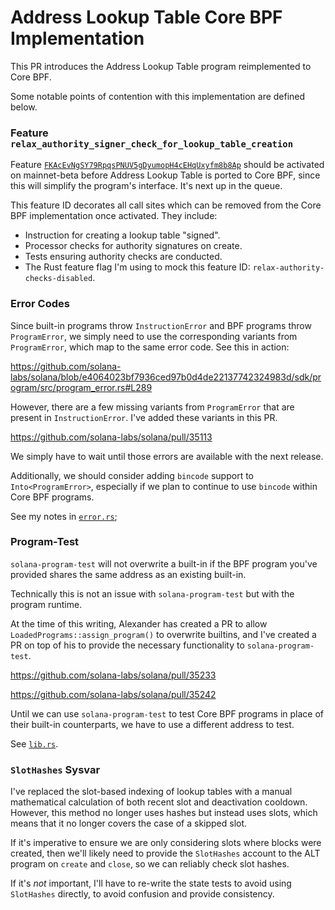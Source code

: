 # Address Lookup Table Core BPF Implementation

This PR introduces the Address Lookup Table program reimplemented to Core BPF.

Some notable points of contention with this implementation are defined below.

### Feature `relax_authority_signer_check_for_lookup_table_creation`

Feature
[`FKAcEvNgSY79RpqsPNUV5gDyumopH4cEHqUxyfm8b8Ap`](https://github.com/solana-labs/solana/issues/27205)
should be activated on mainnet-beta before Address Lookup Table is ported to
Core BPF, since this will simplify the program's interface. It's next up in the
queue.

This feature ID decorates all call sites which can be removed from the Core BPF
implementation once activated. They include:

- Instruction for creating a lookup table "signed".
- Processor checks for authority signatures on create.
- Tests ensuring authority checks are conducted.
- The Rust feature flag I'm using to mock this feature ID:
  `relax-authority-checks-disabled`.

### Error Codes

Since built-in programs throw `InstructionError` and BPF programs throw
`ProgramError`, we simply need to use the corresponding variants from
`ProgramError`, which map to the same error code. See this in action:

<https://github.com/solana-labs/solana/blob/e4064023bf7936ced97b0d4de22137742324983d/sdk/program/src/program_error.rs#L289>

However, there are a few missing variants from `ProgramError` that are present
in `InstructionError`. I've added these variants in this PR.

<https://github.com/solana-labs/solana/pull/35113>

We simply have to wait until those errors are available with the next release.

Additionally, we should consider adding `bincode` support to
`Into<ProgramError>`, especially if we plan to continue to use `bincode` within
Core BPF programs.

See my notes in [`error.rs`](./src/error.rs);

### Program-Test

`solana-program-test` will not overwrite a built-in if the BPF program you've
provided shares the same address as an existing built-in.

Technically this is not an issue with `solana-program-test` but with the
program runtime.

At the time of this writing, Alexander has created a PR to allow
`LoadedPrograms::assign_program()` to overwrite builtins, and I've created a
PR on top of his to provide the necessary functionality to
`solana-program-test`.

<https://github.com/solana-labs/solana/pull/35233>

<https://github.com/solana-labs/solana/pull/35242>

Until we can use `solana-program-test` to test Core BPF programs in place of
their built-in counterparts, we have to use a different address to test.

See [`lib.rs`](./src/lib.rs).

### `SlotHashes` Sysvar

I've replaced the slot-based indexing of lookup tables with a manual
mathematical calculation of both recent slot and deactivation cooldown.
However, this method no longer uses hashes but instead uses slots, which means
that it no longer covers the case of a skipped slot.

If it's imperative to ensure we are only considering slots where blocks were
created, then we'll likely need to provide the `SlotHashes` account to the ALT
program on `create` and `close`, so we can reliably check slot hashes.

If it's _not_ important, I'll have to re-write the state tests to avoid using
`SlotHashes` directly, to avoid confusion and provide consistency.
